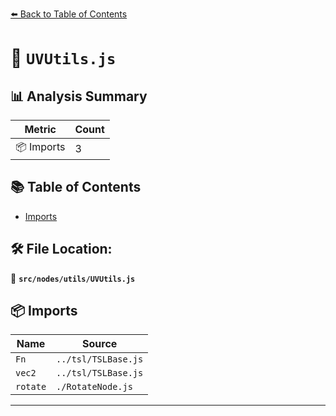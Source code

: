 [⬅️ Back to Table of Contents](../../../index.md)

# 📄 `UVUtils.js`

## 📊 Analysis Summary

| Metric | Count |
|--------|-------|
| 📦 Imports | 3 |

## 📚 Table of Contents

- [Imports](#imports)

## 🛠️ File Location:
📂 **`src/nodes/utils/UVUtils.js`**

## 📦 Imports

| Name | Source |
|------|--------|
| `Fn` | `../tsl/TSLBase.js` |
| `vec2` | `../tsl/TSLBase.js` |
| `rotate` | `./RotateNode.js` |


---